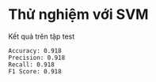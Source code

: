 # Thử nghiệm với SVM

Kết quả trên tập test

```
Accuracy: 0.918
Precision: 0.918
Recall: 0.918
F1 Score: 0.918 
```